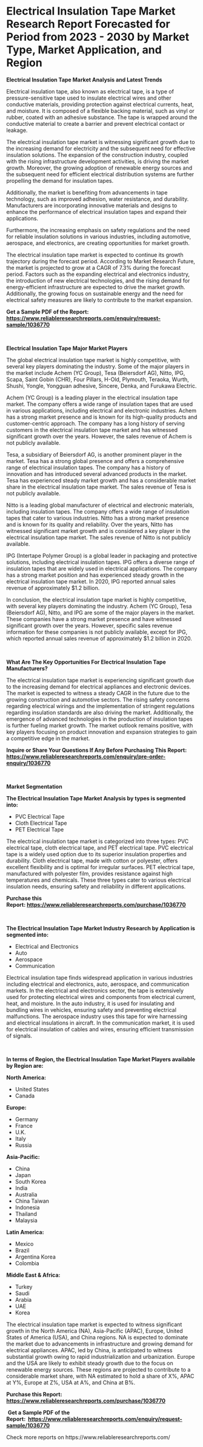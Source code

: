 <p><h1>Electrical Insulation Tape Market Research Report Forecasted for Period from 2023 -  2030 by Market Type, Market Application, and Region</h1></p><p><strong>Electrical Insulation Tape Market Analysis and Latest Trends</strong></p>
<p><p>Electrical insulation tape, also known as electrical tape, is a type of pressure-sensitive tape used to insulate electrical wires and other conductive materials, providing protection against electrical currents, heat, and moisture. It is composed of a flexible backing material, such as vinyl or rubber, coated with an adhesive substance. The tape is wrapped around the conductive material to create a barrier and prevent electrical contact or leakage.</p><p>The electrical insulation tape market is witnessing significant growth due to the increasing demand for electricity and the subsequent need for effective insulation solutions. The expansion of the construction industry, coupled with the rising infrastructure development activities, is driving the market growth. Moreover, the growing adoption of renewable energy sources and the subsequent need for efficient electrical distribution systems are further propelling the demand for insulation tapes.</p><p>Additionally, the market is benefiting from advancements in tape technology, such as improved adhesion, water resistance, and durability. Manufacturers are incorporating innovative materials and designs to enhance the performance of electrical insulation tapes and expand their applications.</p><p>Furthermore, the increasing emphasis on safety regulations and the need for reliable insulation solutions in various industries, including automotive, aerospace, and electronics, are creating opportunities for market growth.</p><p>The electrical insulation tape market is expected to continue its growth trajectory during the forecast period. According to Market Research Future, the market is projected to grow at a CAGR of 7.3% during the forecast period. Factors such as the expanding electrical and electronics industry, the introduction of new electrical technologies, and the rising demand for energy-efficient infrastructure are expected to drive the market growth. Additionally, the growing focus on sustainable energy and the need for electrical safety measures are likely to contribute to the market expansion.</p></p>
<p><strong>Get a Sample PDF of the Report:&nbsp; <a href="https://www.reliableresearchreports.com/enquiry/request-sample/1036770">https://www.reliableresearchreports.com/enquiry/request-sample/1036770</a></strong></p>
<p>&nbsp;</p>
<p><strong>Electrical Insulation Tape Major Market Players</strong></p>
<p><p>The global electrical insulation tape market is highly competitive, with several key players dominating the industry. Some of the major players in the market include Achem (YC Group), Tesa (Beiersdorf AG), Nitto, IPG, Scapa, Saint Gobin (CHR), Four Pillars, H-Old, Plymouth, Teraoka, Wurth, Shushi, Yongle, Yongguan adhesive, Sincere, Denka, and Furukawa Electric.</p><p>Achem (YC Group) is a leading player in the electrical insulation tape market. The company offers a wide range of insulation tapes that are used in various applications, including electrical and electronic industries. Achem has a strong market presence and is known for its high-quality products and customer-centric approach. The company has a long history of serving customers in the electrical insulation tape market and has witnessed significant growth over the years. However, the sales revenue of Achem is not publicly available.</p><p>Tesa, a subsidiary of Beiersdorf AG, is another prominent player in the market. Tesa has a strong global presence and offers a comprehensive range of electrical insulation tapes. The company has a history of innovation and has introduced several advanced products in the market. Tesa has experienced steady market growth and has a considerable market share in the electrical insulation tape market. The sales revenue of Tesa is not publicly available.</p><p>Nitto is a leading global manufacturer of electrical and electronic materials, including insulation tapes. The company offers a wide range of insulation tapes that cater to various industries. Nitto has a strong market presence and is known for its quality and reliability. Over the years, Nitto has witnessed significant market growth and is considered a key player in the electrical insulation tape market. The sales revenue of Nitto is not publicly available.</p><p>IPG (Intertape Polymer Group) is a global leader in packaging and protective solutions, including electrical insulation tapes. IPG offers a diverse range of insulation tapes that are widely used in electrical applications. The company has a strong market position and has experienced steady growth in the electrical insulation tape market. In 2020, IPG reported annual sales revenue of approximately $1.2 billion.</p><p>In conclusion, the electrical insulation tape market is highly competitive, with several key players dominating the industry. Achem (YC Group), Tesa (Beiersdorf AG), Nitto, and IPG are some of the major players in the market. These companies have a strong market presence and have witnessed significant growth over the years. However, specific sales revenue information for these companies is not publicly available, except for IPG, which reported annual sales revenue of approximately $1.2 billion in 2020.</p></p>
<p>&nbsp;</p>
<p><strong>What Are The Key Opportunities For Electrical Insulation Tape Manufacturers?</strong></p>
<p><p>The electrical insulation tape market is experiencing significant growth due to the increasing demand for electrical appliances and electronic devices. The market is expected to witness a steady CAGR in the future due to the growing construction and automotive sectors. The rising safety concerns regarding electrical wirings and the implementation of stringent regulations regarding insulation standards are also driving the market. Additionally, the emergence of advanced technologies in the production of insulation tapes is further fueling market growth. The market outlook remains positive, with key players focusing on product innovation and expansion strategies to gain a competitive edge in the market.</p></p>
<p><strong>Inquire or Share Your Questions If Any Before Purchasing This Report: <a href="https://www.reliableresearchreports.com/enquiry/pre-order-enquiry/1036770">https://www.reliableresearchreports.com/enquiry/pre-order-enquiry/1036770</a></strong></p>
<p>&nbsp;</p>
<p><strong>Market Segmentation</strong></p>
<p><strong>The Electrical Insulation Tape Market Analysis by types is segmented into:</strong></p>
<p><ul><li>PVC Electrical Tape</li><li>Cloth Electrical Tape</li><li>PET Electrical Tape</li></ul></p>
<p><p>The electrical insulation tape market is categorized into three types: PVC electrical tape, cloth electrical tape, and PET electrical tape. PVC electrical tape is a widely used option due to its superior insulation properties and durability. Cloth electrical tape, made with cotton or polyester, offers excellent flexibility and is optimal for irregular surfaces. PET electrical tape, manufactured with polyester film, provides resistance against high temperatures and chemicals. These three types cater to various electrical insulation needs, ensuring safety and reliability in different applications.</p></p>
<p><strong>Purchase this Report:&nbsp;<a href="https://www.reliableresearchreports.com/purchase/1036770">https://www.reliableresearchreports.com/purchase/1036770</a></strong></p>
<p>&nbsp;</p>
<p><strong>The Electrical Insulation Tape Market Industry Research by Application is segmented into:</strong></p>
<p><ul><li>Electrical and Electronics</li><li>Auto</li><li>Aerospace</li><li>Communication</li></ul></p>
<p><p>Electrical insulation tape finds widespread application in various industries including electrical and electronics, auto, aerospace, and communication markets. In the electrical and electronics sector, the tape is extensively used for protecting electrical wires and components from electrical current, heat, and moisture. In the auto industry, it is used for insulating and bundling wires in vehicles, ensuring safety and preventing electrical malfunctions. The aerospace industry uses this tape for wire harnessing and electrical insulations in aircraft. In the communication market, it is used for electrical insulation of cables and wires, ensuring efficient transmission of signals.</p></p>
<p>&nbsp;</p>
<p><strong>In terms of Region, the Electrical Insulation Tape Market Players available by Region are:</strong></p>
<p>
    <p> <strong> North America: </strong>
        <ul>
            <li>United States</li>
            <li>Canada</li>
        </ul>
        </p> 
    <p> <strong> Europe: </strong>
        <ul>
            <li>Germany</li>
            <li>France</li>
            <li>U.K.</li>
            <li>Italy</li>
            <li>Russia</li>
        </ul>
        </p> 
    <p> <strong> Asia-Pacific: </strong>
        <ul>
            <li>China</li>
            <li>Japan</li>
            <li>South Korea</li>
            <li>India</li>
            <li>Australia</li>
            <li>China Taiwan</li>
            <li>Indonesia</li>
            <li>Thailand</li>
            <li>Malaysia</li>
        </ul>
        </p> 
    <p> <strong> Latin America: </strong>
        <ul>
            <li>Mexico</li>
            <li>Brazil</li>
            <li>Argentina Korea</li>
            <li>Colombia</li>
        </ul>
        </p> 
    <p> <strong> Middle East & Africa: </strong>
        <ul>
            <li>Turkey</li>
            <li>Saudi</li>
            <li>Arabia</li>
            <li>UAE</li>
            <li>Korea</li>
        </ul>
    </p>
    </p>
<p><p>The electrical insulation tape market is expected to witness significant growth in the North America (NA), Asia-Pacific (APAC), Europe, United States of America (USA), and China regions. NA is expected to dominate the market due to advancements in infrastructure and growing demand for electrical appliances. APAC, led by China, is anticipated to witness substantial growth owing to rapid industrialization and urbanization. Europe and the USA are likely to exhibit steady growth due to the focus on renewable energy sources. These regions are projected to contribute to a considerable market share, with NA estimated to hold a share of X%, APAC at Y%, Europe at Z%, USA at A%, and China at B%.</p></p>
<p><strong>Purchase this Report: <a href="https://www.reliableresearchreports.com/purchase/1036770">https://www.reliableresearchreports.com/purchase/1036770</a></strong></p>
<p>&nbsp;<strong>Get a Sample PDF of the Report:&nbsp;&nbsp;<a href="https://www.reliableresearchreports.com/enquiry/request-sample/1036770">https://www.reliableresearchreports.com/enquiry/request-sample/1036770</a></strong></p>
<p><strong></strong></p>
<p>Check more reports on https://www.reliableresearchreports.com/</p>